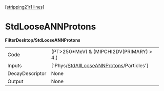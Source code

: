 [[stripping21r1 lines]](./stripping21r1-index)

# StdLooseANNProtons

**FilterDesktop/StdLooseANNProtons**

|                 |                                                                                                     |
|-----------------|-----------------------------------------------------------------------------------------------------|
| Code            | (PT\>250\*MeV) & (MIPCHI2DV(PRIMARY) \> 4.)                                                         |
| Inputs          | ['Phys/[StdAllLooseANNProtons](./stripping21r1-commonparticles-stdalllooseannprotons)/Particles'] |
| DecayDescriptor | None                                                                                                |
| Output          | None                                                                                                |
